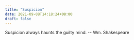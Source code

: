 ```yaml
---
title: "Suspicion"
date: 2021-09-08T14:18:24+08:00
draft: false
---
```


Suspicion always haunts the guilty mind. -- Wm. Shakespeare
